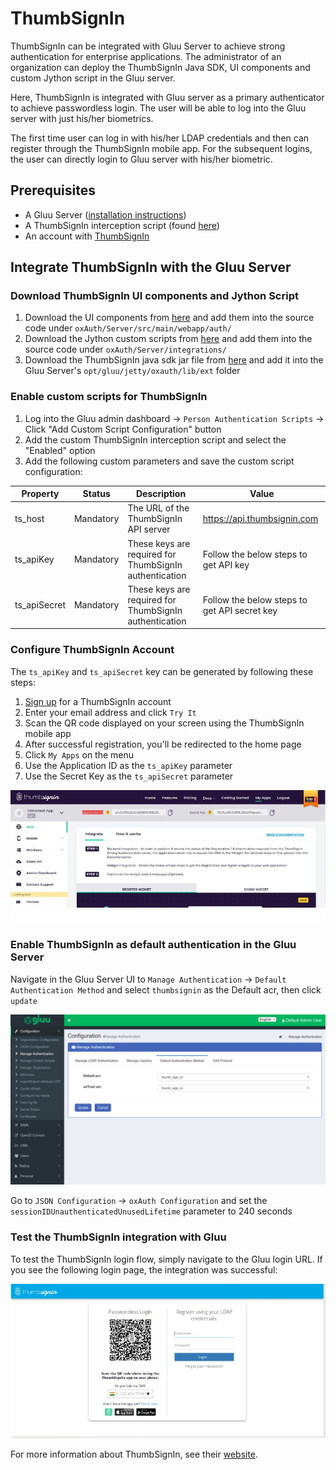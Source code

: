 # ThumbSignIn

ThumbSignIn can be integrated with Gluu Server to achieve strong authentication for enterprise applications. The administrator of an organization can deploy the ThumbSignIn Java SDK, UI components and custom Jython script in the Gluu server.  

Here, ThumbSignIn is integrated with Gluu server as a primary authenticator to achieve passwordless login. The user will be able to log into the Gluu server with just his/her biometrics.  

The first time user can log in with his/her LDAP credentials and then can register through the ThumbSignIn mobile app. For the subsequent logins, the user can directly login to Gluu server with his/her biometric.  

## Prerequisites

 - A Gluu Server ([installation instructions](../installation-guide/index.md))
 - A ThumbSignIn interception script (found [here](https://github.com/GluuFederation/oxAuth/blob/master/Server/integrations/ThumbSignIn/ThumbSignInExternalAuthenticator.py))
 - An account with [ThumbSignIn](https://thumbsignin.com)

## Integrate ThumbSignIn with the Gluu Server

### Download ThumbSignIn UI components and Jython Script

  1. Download the UI components from [here](https://github.com/Thumbsignin/ThumbSignIn_WebPackage) and add them into the source code under `oxAuth/Server/src/main/webapp/auth/`
  1. Download the Jython custom scripts from [here](https://github.com/Thumbsignin/ThumbSignIn_JythonScript) and add them into the source code under `oxAuth/Server/integrations/`
  1. Download the ThumbSignIn java sdk jar file from [here](https://thumbsignin.com/download/thumbsigninJavaSdk) and add it into the Gluu Server's `opt/gluu/jetty/oxauth/lib/ext` folder
  
### Enable custom scripts for ThumbSignIn
  
  1. Log into the Gluu admin dashboard -> `Person Authentication Scripts` -> Click "Add Custom Script Configuration" button
  1. Add the custom ThumbSignIn interception script and select the "Enabled" option
  1. Add the following custom parameters and save the custom script configuration:
  
    
  |Property    |Status   |Description                                           |Value                                       |
  |------------|---------|------------------------------------------------------|--------------------------------------------|
  |ts_host     |Mandatory| The URL of the ThumbSignIn API server                |https://api.thumbsignin.com                 |
  |ts_apiKey   |Mandatory|These keys are required for ThumbSignIn authentication|Follow the below steps to get API key       |
  |ts_apiSecret|Mandatory|These keys are required for ThumbSignIn authentication|Follow the below steps to get API secret key|
  
### Configure ThumbSignIn Account

The `ts_apiKey` and `ts_apiSecret` key can be generated by following these steps:

  1. [Sign up](https://thumbsignin.com/) for a ThumbSignIn account
  1. Enter your email address and click `Try It`
  1. Scan the QR code displayed on your screen using the ThumbSignIn mobile app
  1. After successful registration, you'll be redirected to the home page
  1. Click `My Apps` on the menu
  1. Use the Application ID as the `ts_apiKey` parameter
  1. Use the Secret Key as the `ts_apiSecret` parameter
  
  ![Find keys at top](../img/admin-guide/multi-factor/thumbsignkeys.jpg)
  
### Enable ThumbSignIn as default authentication in the Gluu Server

 Navigate in the Gluu Server UI to `Manage Authentication` -> `Default Authentication Method` and select `thumbsignin` as the Default acr, then click `update`

  ![default authn](../img/admin-guide/multi-factor/thumbsigngluu.jpg)
  
Go to `JSON Configuration` -> `oxAuth Configuration` and set the `sessionIDUnauthenticatedUnusedLifetime` parameter to 240 seconds
  
### Test the ThumbSignIn integration with Gluu

To test the ThumbSignIn login flow, simply navigate to the Gluu login URL. If you see the following login page, the integration was successful:

 ![Successful Integration](../img/admin-guide/multi-factor/thumbsignintest.jpg)
  
For more information about ThumbSignIn, see their [website](http://thumbsignin.com).
